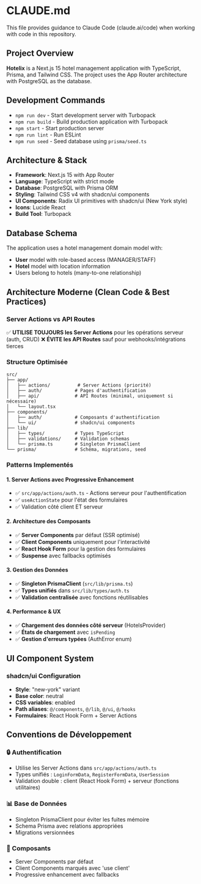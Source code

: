 # CLAUDE.md

This file provides guidance to Claude Code (claude.ai/code) when working with code in this repository.

## Project Overview

**Hotelix** is a Next.js 15 hotel management application with TypeScript, Prisma, and Tailwind CSS. The project uses the App Router architecture with PostgreSQL as the database.

## Development Commands

- `npm run dev` - Start development server with Turbopack
- `npm run build` - Build production application with Turbopack
- `npm start` - Start production server
- `npm run lint` - Run ESLint
- `npm run seed` - Seed database using `prisma/seed.ts`

## Architecture & Stack

- **Framework**: Next.js 15 with App Router
- **Language**: TypeScript with strict mode
- **Database**: PostgreSQL with Prisma ORM
- **Styling**: Tailwind CSS v4 with shadcn/ui components
- **UI Components**: Radix UI primitives with shadcn/ui (New York style)
- **Icons**: Lucide React
- **Build Tool**: Turbopack

## Database Schema

The application uses a hotel management domain model with:
- **User** model with role-based access (MANAGER/STAFF)
- **Hotel** model with location information
- Users belong to hotels (many-to-one relationship)

## Architecture Moderne (Clean Code & Best Practices)

### Server Actions vs API Routes
✅ **UTILISE TOUJOURS les Server Actions** pour les opérations serveur (auth, CRUD)
❌ **ÉVITE les API Routes** sauf pour webhooks/intégrations tierces

### Structure Optimisée
```
src/
├── app/
│   ├── actions/          # Server Actions (priorité)
│   ├── auth/            # Pages d'authentification
│   ├── api/             # API Routes (minimal, uniquement si nécessaire)
│   └── layout.tsx
├── components/
│   ├── auth/            # Composants d'authentification
│   └── ui/              # shadcn/ui components
├── lib/
│   ├── types/           # Types TypeScript
│   ├── validations/     # Validation schemas
│   └── prisma.ts        # Singleton PrismaClient
└── prisma/              # Schéma, migrations, seed
```

### Patterns Implementés

#### 1. **Server Actions avec Progressive Enhancement**
- ✅ `src/app/actions/auth.ts` - Actions serveur pour l'authentification
- ✅ `useActionState` pour l'état des formulaires
- ✅ Validation côté client ET serveur

#### 2. **Architecture des Composants**
- ✅ **Server Components** par défaut (SSR optimisé)
- ✅ **Client Components** uniquement pour l'interactivité
- ✅ **React Hook Form** pour la gestion des formulaires
- ✅ **Suspense** avec fallbacks optimisés

#### 3. **Gestion des Données**
- ✅ **Singleton PrismaClient** (`src/lib/prisma.ts`)
- ✅ **Types unifiés** dans `src/lib/types/auth.ts`
- ✅ **Validation centralisée** avec fonctions réutilisables

#### 4. **Performance & UX**
- ✅ **Chargement des données côté serveur** (HotelsProvider)
- ✅ **États de chargement** avec `isPending`
- ✅ **Gestion d'erreurs typées** (AuthError enum)

## UI Component System

### shadcn/ui Configuration
- **Style**: "new-york" variant
- **Base color**: neutral
- **CSS variables**: enabled
- **Path aliases**: `@/components`, `@/lib`, `@/ui`, `@/hooks`
- **Formulaires**: React Hook Form + Server Actions

## Conventions de Développement

### 🔒 Authentification
- Utilise les Server Actions dans `src/app/actions/auth.ts`
- Types unifiés : `LoginFormData`, `RegisterFormData`, `UserSession`
- Validation double : client (React Hook Form) + serveur (fonctions utilitaires)

### 📊 Base de Données
- Singleton PrismaClient pour éviter les fuites mémoire
- Schema Prisma avec relations appropriées
- Migrations versionnées

### 🎨 Composants
- Server Components par défaut
- Client Components marqués avec 'use client'
- Progressive enhancement avec fallbacks